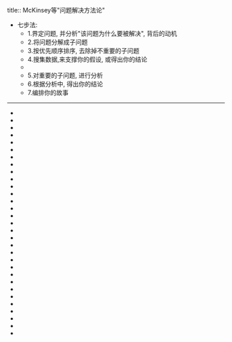 title:: McKinsey等"问题解决方法论"

- 七步法:
	- 1.界定问题, 并分析"该问题为什么要被解决", 背后的动机
	- 2.将问题分解成子问题
	- 3.按优先顺序排序, 去除掉不重要的子问题
	- 4.搜集数据,来支撑你的假设, 或得出你的结论
	-
	- 5.对重要的子问题, 进行分析
	- 6.根据分析中, 得出你的结论
	- 7.编排你的故事
- ---
-
-
-
-
-
-
-
-
-
-
-
-
-
-
-
-
-
-
-
-
-
-
-
-
-
-
-
-
-
-
-